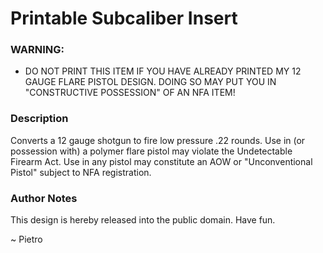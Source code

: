 # Printable Subcaliber Insert

### WARNING: 
* DO NOT PRINT THIS ITEM IF YOU HAVE ALREADY PRINTED MY 12 GAUGE FLARE PISTOL DESIGN.  DOING SO MAY PUT YOU IN "CONSTRUCTIVE POSSESSION" OF AN NFA ITEM!

### Description
Converts a 12 gauge shotgun to fire low pressure .22 rounds.  Use in (or possession with) a polymer flare pistol may violate the Undetectable Firearm Act.  Use in any pistol may constitute an AOW or "Unconventional Pistol" subject to NFA registration.

### Author Notes
This design is hereby released into the public domain.  Have fun.

~ Pietro
